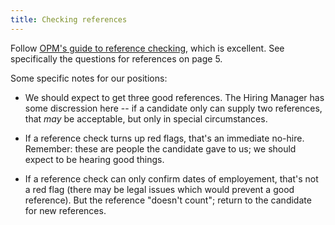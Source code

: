 ```yaml
---
title: Checking references
---
```


Follow [OPM's guide to reference checking](https://www.opm.gov/policy-data-oversight/assessment-and-selection/other-assessment-methods/referencechecking.pdf), which is excellent. See specifically the questions for references on page 5.

Some specific notes for our positions:

- We should expect to get three good references. The Hiring Manager has some discression here -- if a candidate only can supply two references, that *may* be acceptable, but only in special circumstances.

- If a reference check turns up red flags, that's an immediate no-hire. Remember: these are people the candidate gave to us; we should expect to be hearing good things.

- If a reference check can only confirm dates of employement, that's not a red flag (there may be legal issues which would prevent a good reference). But the reference "doesn't count"; return to the candidate for new references.
